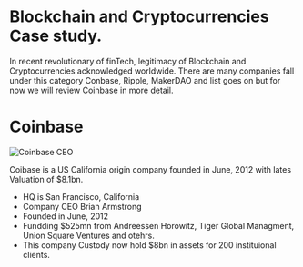 # Blockchain and Cryptocurrencies Case study.

In recent revolutionary of finTech, legitimacy of Blockchain and Cryptocurrencies acknowledged worldwide. There are  many companies fall under this category Conbase, Ripple, MakerDAO and list goes on but for now we will review Coinbase in more detail.

# Coinbase

![Coinbase CEO](https://s3-ap-southeast-2.amazonaws.com/www.cryptoknowmics.com/crypto/wp-content/uploads/2020/05/coin-bs.jpg)

Coibase is a US California origin company founded in June, 2012 with lates Valuation of $8.1bn.

* HQ is San Francisco, California
* Company CEO Brian Armstrong
* Founded in June, 2012
* Fundding $525mn from Andreessen Horowitz, Tiger Global Managment, Union Square Ventures and otehrs.
* This company Custody now hold $8bn in assets for 200 instituional clients.


